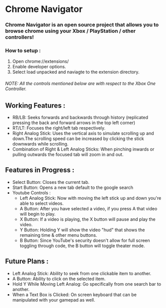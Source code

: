 # Chrome Navigator

### Chrome Navigator is an open source project that allows you to browse chrome using your Xbox / PlayStation / other controllers!

### How to setup :
1) Open chrome://extensions/
2) Enable developer options.
3) Select load unpacked and naviagte to the extension directory.

###### NOTE: All the controls mentioned below are with respect to the Xbox One Controller.

## Working Features :
- RB/LB: Seeks forwards and backwards through history (replicated pressing the back and forward arrows in the top left corner)
- RT/LT: Focuses the right/left tab respectively.
- Right Analog Stick: Uses the vertical axis to simulate scrolling up and down.The scrolling speed can be increased by clicking the stick downwards while scrolling.
- Combination of Right & Left Analog Sticks: When pinching inwards or pulling outwards the focused tab will zoom in and out.

## Features in Progress :
- Select Button: Closes the current tab.
- Start Button: Opens a new tab default to the google search
- Youtube Controls :
    - Left Analog Stick: Now with moving the left stick up and down you're able to select videos.
    - A Button: After you have selected a video, if you press A that video will begin to play.
    - X Button: If a video is playing, the X button will pause and play the video.
    - Y Button: Holding Y will show the video "hud" that shows the remaining time & other menu buttons.
    - B Button: Since YouTube's security doesn't allow for full screen toggling through code, the B button will toggle theater mode.

## Future Plans :
- Left Analog Stick: Ability to seek from one clickable item to another.
- A Button: Ability to click on the selected item.
- Hold Y While Moving Left Analog: Go specifically from one search bar to another.
- When a Text Box is Clicked: On screen keyboard that can be manipulated with your gamepad as well.
